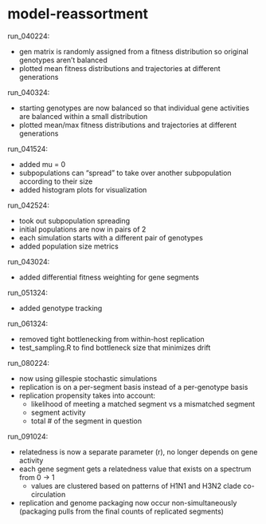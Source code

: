 # model-reassortment
run_040224:
- gen matrix is randomly assigned from a fitness distribution so original genotypes aren’t balanced
- plotted mean fitness distributions and trajectories at different generations

run_040324:
- starting genotypes are now balanced so that individual gene activities are balanced within a small distribution 
- plotted mean/max fitness distributions and trajectories at different generations

run_041524:
- added mu = 0
- subpopulations can “spread” to take over another subpopulation according to their size 
- added histogram plots for visualization

run_042524:
- took out subpopulation spreading
- initial populations are now in pairs of 2
- each simulation starts with a different pair of genotypes
- added population size metrics

run_043024:
- added differential fitness weighting for gene segments

run_051324:
- added genotype tracking

run_061324:
- removed tight bottlenecking from within-host replication
- test_sampling.R to find bottleneck size that minimizes drift

run_080224:
- now using gillespie stochastic simulations
- replication is on a per-segment basis instead of a per-genotype basis
- replication propensity takes into account:
  -  likelihood of meeting a matched segment vs a mismatched segment
  -  segment activity
  -  total # of the segment in question

run_091024:
- relatedness is now a separate parameter (r), no longer depends on gene activity
- each gene segment gets a relatedness value that exists on a spectrum from 0 -> 1
   -  values are clustered based on patterns of H1N1 and H3N2 clade co-circulation
- replication and genome packaging now occur non-simultaneously (packaging pulls from the final counts of replicated segments)



